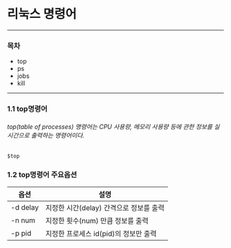 # 리눅스 명령어 
---
### 목차
- top
- ps
- jobs
- kill
---
### 1.1 top명령어
###### top(table of processes) 명령어는 CPU 사용량, 메모리 사용량 등에 관한 정보를 실시간으로 출력하는 명령어이다. 
    $top
### 1.2 top명령어 주요옵션
|옵션|설명|
|---|---|
|-d delay|지정한 시간(delay) 간격으로 정보를 출력|
|-n num|지정한 횟수(num) 만큼 정보를 출력|
|-p pid|지정한 프로세스 id(pid)의 정보만 출력|
